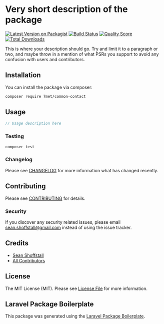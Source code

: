 # Very short description of the package

[![Latest Version on Packagist](https://img.shields.io/packagist/v/7met/common-contact.svg?style=flat-square)](https://packagist.org/packages/7met/common-contact)
[![Build Status](https://img.shields.io/travis/7met/common-contact/master.svg?style=flat-square)](https://travis-ci.org/7met/common-contact)
[![Quality Score](https://img.shields.io/scrutinizer/g/7met/common-contact.svg?style=flat-square)](https://scrutinizer-ci.com/g/7met/common-contact)
[![Total Downloads](https://img.shields.io/packagist/dt/7met/common-contact.svg?style=flat-square)](https://packagist.org/packages/7met/common-contact)

This is where your description should go. Try and limit it to a paragraph or two, and maybe throw in a mention of what PSRs you support to avoid any confusion with users and contributors.

## Installation

You can install the package via composer:

```bash
composer require 7met/common-contact
```

## Usage

``` php
// Usage description here
```

### Testing

``` bash
composer test
```

### Changelog

Please see [CHANGELOG](CHANGELOG.md) for more information what has changed recently.

## Contributing

Please see [CONTRIBUTING](CONTRIBUTING.md) for details.

### Security

If you discover any security related issues, please email sean.shoffstall@gmail.com instead of using the issue tracker.

## Credits

- [Sean Shoffstall](https://github.com/7met)
- [All Contributors](../../contributors)

## License

The MIT License (MIT). Please see [License File](LICENSE.md) for more information.

## Laravel Package Boilerplate

This package was generated using the [Laravel Package Boilerplate](https://laravelpackageboilerplate.com).
